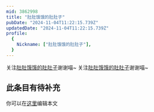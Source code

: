 ```yaml
---
mid: 3862998
title: "肚肚饿饿的肚肚子"
pubDate: "2024-11-04T11:22:15.739Z"
updatedDate: "2024-11-04T11:22:15.739Z"
profile:
  {
    Nickname: ["肚肚饿饿的肚肚子"],
  }
---
```


关注[肚肚饿饿的肚肚子](https://space.bilibili.com/3862998)谢谢喵~ 关注[肚肚饿饿的肚肚子](https://space.bilibili.com/3862998)谢谢喵~

## 此条目有待补充
你可以在[这里](https://github.com/Yuhanawa/VTuber.ICU/edit/master/src/content/v/肚肚饿饿的肚肚子/index.md)编辑本文
